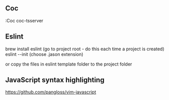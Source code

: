 ## Coc
:Coc coc-tsserver

## Eslint
brew install eslint
(go to project root - do this each time a project is created)
eslint --init (choose .jason extension)

or copy the files in eslint template folder to the project folder

## JavaScript syntax highlighting
https://github.com/pangloss/vim-javascript
